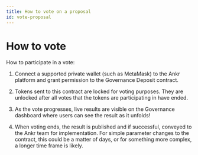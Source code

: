 ```yaml
---
title: How to vote on a proposal
id: vote-proposal
---
```


# How to vote

How to participate in a vote:

1. Connect a supported private wallet (such as MetaMask) to the Ankr platform and grant permission to the Governance Deposit contract.

2. Tokens sent to this contract are locked for voting purposes. They are unlocked after all votes that the tokens are participating in have ended.

3. As the vote progresses, live results are visible on the Governance dashboard where users can see the result as it unfolds!

4. When voting ends, the result is published and if successful, conveyed to the Ankr team for implementation. For simple parameter changes to the contract, this could be a matter of days, or for something more complex, a longer time frame is likely.